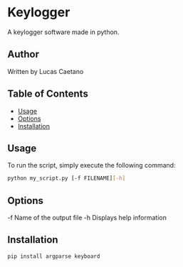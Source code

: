 # Keylogger

A keylogger software made in python.

## Author

Written by Lucas Caetano

## Table of Contents

* [Usage](#usage)
* [Options](#options)
* [Installation](#installation)

## Usage

To run the script, simply execute the following command:

```bash
python my_script.py [-f FILENAME][-h]
```

## Options

-f Name of the output file
-h Displays help information

## Installation

```bash
pip install argparse keyboard
```
